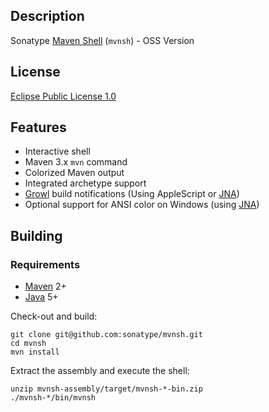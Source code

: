 Description
-----------

Sonatype [Maven Shell](http://mvnsh.sonatype.org) (`mvnsh`) - OSS Version

License
-------

[Eclipse Public License 1.0](http://www.eclipse.org/org/documents/epl-v10.html)

Features
--------

* Interactive shell
* Maven 3.x `mvn` command
* Colorized Maven output
* Integrated archetype support
* [Growl][1] build notifications (Using AppleScript or [JNA][2])
* Optional support for ANSI color on Windows (using [JNA][2])

Building
--------

### Requirements

* [Maven](http://maven.apache.org) 2+
* [Java](http://java.sun.com/) 5+

Check-out and build:

    git clone git@github.com:sonatype/mvnsh.git
    cd mvnsh
    mvn install

Extract the assembly and execute the shell:

    unzip mvnsh-assembly/target/mvnsh-*-bin.zip
    ./mvnsh-*/bin/mvnsh

[1]: http://growl.info/
[2]: https://jna.dev.java.net/
